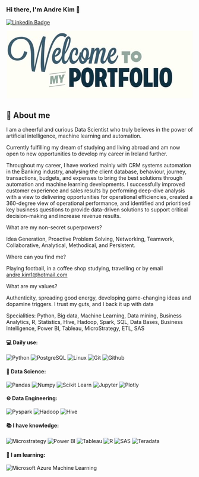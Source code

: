 ### Hi there, I'm Andre Kim 👋
[![Linkedin Badge](https://img.shields.io/badge/-LinkedIn-blue?style=flat-square&logo=Linkedin&logoColor=white&link=https://www.linkedin.com/in/andre-kim-scarton-a6b25b195)](https://www.linkedin.com/in/andre-kim-scarton-a6b25b195)
<p align="center">
  <img src="https://github.com/andrescarton/andrescarton/blob/main/welcome_to_my_portfolio.jpg" />
</p>

## 🚀 **About me** 

I am a cheerful and curious Data Scientist who truly believes in the power of artificial intelligence, machine learning and automation.

Currently fulfilling my dream of studying and living abroad and am now open to new opportunities to develop my career in Ireland further.

Throughout my career, I have worked mainly with CRM systems automation in the Banking industry, analysing the client database, behaviour, journey, transactions, budgets, and expenses to bring the best solutions through automation and machine learning developments. I successfully improved customer experience and sales results by performing deep-dive analysis with a view to delivering opportunities for operational efficiencies, created a 360-degree view of operational performance, and identified and prioritised key business questions to provide data-driven solutions to support critical decision-making and increase revenue results.


What are my non-secret superpowers?

Idea Generation, Proactive Problem Solving, Networking, Teamwork, Collaborative, Analytical, Methodical, and Persistent.

Where can you find me?

Playing football, in a coffee shop studying, travelling or by email andre.kim1@hotmail.com

What are my values?

Authenticity, spreading good energy, developing game-changing ideas and dopamine triggers. I trust my guts, and I back it up with data

Specialities:
Python, Big data, Machine Learning, Data mining, Business Analytics, R, Statistics, Hive, Hadoop, Spark, SQL, Data Bases, Business Intelligence, Power BI, Tableau, MicroStrategy, ETL, SAS 

#### 💻 Daily use:
 ![Python](https://img.shields.io/badge/-Python-black?style=flat-square&logo=Python)
 ![PostgreSQL](https://img.shields.io/badge/-PostgreSQL-black?style=flat-square&logo=PostgreSQL)
 ![Linux](https://img.shields.io/badge/-Linux-black?style=flat-square&logo=Linux)
 ![Git](https://img.shields.io/badge/-Git-black?style=flat-square&logo=Git)
 ![Github](https://img.shields.io/badge/-Github-black?style=flat-square&logo=Github)
 
 #### 🎲 Data Science:
 ![Pandas](https://img.shields.io/badge/-Pandas-black?style=flat-square&logo=Pandas)
 ![Numpy](https://img.shields.io/badge/-Numpy-black?style=flat-square&logo=Numpy)
 ![Scikit Learn](https://img.shields.io/badge/-Scikit%20Learn-black?style=flat-square&logo=scikit-learn)
 ![Jupyter](https://img.shields.io/badge/-Jupyter-black?style=flat-square&logo=Jupyter)
 ![Plotly](https://img.shields.io/badge/-Plotly-black?style=flat-square&logo=Plotly)
 
 #### ⚙️ Data Engineering:
 ![Pyspark](https://img.shields.io/badge/-Pyspark-black?style=flat-square&logo=Apache-Spark)
 ![Hadoop](https://img.shields.io/badge/-Hadoop-black?style=flat-square&logo=Apache-Hadoop)
 ![Hive](https://img.shields.io/badge/-Hive-black?style=flat-square&logo=Apache-Hive)
 
  #### 📚 I have knowledge:
 ![Microstrategy](https://img.shields.io/badge/-Microstrategy-black?style=plastic&logo=Microstrategy)
 ![Power BI](https://img.shields.io/badge/-Power%20BI-black?style=plastic&logo=Power-BI)
 ![Tableau](https://img.shields.io/badge/-Tableau-black?style=plastic&logo=Tableau)
 ![R](https://img.shields.io/badge/-R-black?style=flat-square&logo=R)
 ![SAS](https://img.shields.io/badge/-SAS-black?style=flat-square&logo=SAS)
 ![Teradata](https://img.shields.io/badge/-Teradata-black?style=flat-square&logo=Teradata)
 
  #### 🌱 I am learning:
  ![Microsoft Azure Machine Learning](https://img.shields.io/badge/-Microsoft%20Azure%20Machine%20Learning-black?style=flat-square&logo=Microsoft-Azure)
<!--
**andrescarton/andrescarton** is a ✨ _special_ ✨ repository because its `README.md` (this file) appears on your GitHub profile.

Here are some ideas to get you started:

- 🔭 I’m currently working on ...
- 🌱 I’m currently learning ...
- 👯 I’m looking to collaborate on ...
- 🤔 I’m looking for help with ...
- 💬 Ask me about ...
- 📫 How to reach me: ...
- 😄 Pronouns: ...
- ⚡ Fun fact: ...
-->
